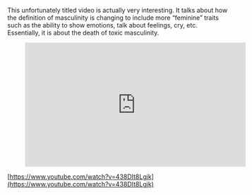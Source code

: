 This unfortunately titled video is actually very interesting. It talks about how the definition of masculinity is changing to include more “feminine” traits such as the ability to show emotions, talk about feelings, cry, etc. Essentially, it is about the death of toxic masculinity.

<figure><div class="wp-block-embed__wrapper"><iframe loading="lazy" title="Why modern Men are becoming Feminine  - The downturn of Masculinity" width="500" height="281" src="https://www.youtube.com/embed/438DIt8Lgjk?feature=oembed" frameborder="0" allow="accelerometer; autoplay; clipboard-write; encrypted-media; gyroscope; picture-in-picture; web-share" referrerpolicy="strict-origin-when-cross-origin" allowfullscreen=""></iframe></div></figure>

[https://www.youtube.com/watch?v=438DIt8Lgjk](https://www.youtube.com/watch?v=438DIt8Lgjk)